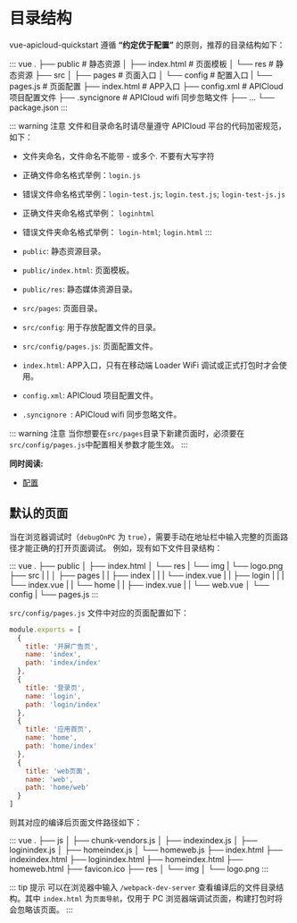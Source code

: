 # 目录结构

vue-apicloud-quickstart 遵循 **“约定优于配置”** 的原则，推荐的目录结构如下：

::: vue
.
├── public                   # 静态资源
│   ├── index.html           # 页面模板
│   └── res                  # 静态资源
├── src
│   ├── pages                # 页面入口
│   └── config               # 配置入口
|       └── pages.js         # 页面配置
├── index.html               # APP入口
├── config.xml               # APICloud 项目配置文件
├── .syncignore              # APICloud wifi 同步忽略文件
├── ...
└── package.json
:::

::: warning 注意
文件和目录命名时请尽量遵守 APICloud 平台的代码加密规范，如下：

- 文件夹命名，文件命名不能带 - 或多个. 不要有大写字符
- 正确文件命名格式举例：`login.js`
- 错误文件命名格式举例：`login-test.js`; `login.test.js`; `login-test-js.js`
- 正确文件夹命名格式举例： `loginhtml`
- 错误文件夹命名格式举例： `login-html`; `login.html`
:::

- `public`: 静态资源目录。
- `public/index.html`: 页面模板。
- `public/res`: 静态媒体资源目录。
- `src/pages`: 页面目录。
- `src/config`: 用于存放配置文件的目录。
- `src/config/pages.js`: 页面配置文件。
- `index.html`: APP入口，只有在移动端 Loader WiFi 调试或正式打包时才会使用。
- `config.xml`: APICloud 项目配置文件。
- `.syncignore `: APICloud wifi 同步忽略文件。

::: warning 注意
当你想要在`src/pages`目录下新建页面时，必须要在`src/config/pages.js`中配置相关参数才能生效。
:::

**同时阅读:**

- [配置](../config/README.md)

## 默认的页面

当在浏览器调试时（`debugOnPC` 为 `true`），需要手动在地址栏中输入完整的页面路径才能正确的打开页面调试。
例如，现有如下文件目录结构：

::: vue
.
├── public
│   ├── index.html
│   └── res
|        └── img
|             └── logo.png
├── src
|   |
│   ├── pages
|   |   ├── index
|   |   |   └── index.vue
|   |   ├── login
|   |   |   └── index.vue
|   |   └── home
|   |       ├── index.vue
|   |       └── web.vue
│   └── config
|       └── pages.js
:::

`src/config/pages.js` 文件中对应的页面配置如下：

``` js
module.exports = [
  {
    title: '开屏广告页',
    name: 'index',
    path: 'index/index'
  },
  {
    title: '登录页',
    name: 'login',
    path: 'login/index'
  },
  {
    title: '应用首页',
    name: 'home',
    path: 'home/index'
  },
  {
    title: 'web页面',
    name: 'web',
    path: 'home/web'
  }
]

```
则其对应的编译后页面文件路径如下：

::: vue
.
├── js
│   ├── chunk-vendors.js
│   ├── indexindex.js
│   ├── loginindex.js
│   ├── homeindex.js
│   └── homeweb.js
├── index.html
├── indexindex.html
├── loginindex.html
├── homeindex.html
├── homeweb.html
├── favicon.ico
├── res
│    └── img
│         └── logo.png
:::

::: tip 提示
可以在浏览器中输入 `/webpack-dev-server` 查看编译后的文件目录结构。其中 `index.html` 为`页面导航`，仅用于 PC 浏览器端调试页面，构建打包时将会忽略该页面。
:::

